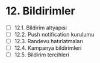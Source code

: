 # 12. Bildirimler

- [ ] 12.1. Bildirim altyapısı
- [ ] 12.2. Push notification kurulumu
- [ ] 12.3. Randevu hatırlatmaları
- [ ] 12.4. Kampanya bildirimleri
- [ ] 12.5. Bildirim tercihleri 